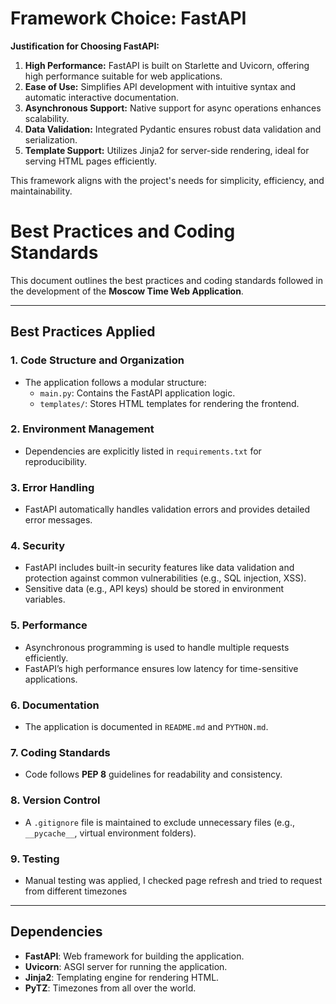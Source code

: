 # Framework Choice: FastAPI

**Justification for Choosing FastAPI:**

1. **High Performance:** FastAPI is built on Starlette and Uvicorn, offering high performance suitable for web applications.
2. **Ease of Use:** Simplifies API development with intuitive syntax and automatic interactive documentation.
3. **Asynchronous Support:** Native support for async operations enhances scalability.
4. **Data Validation:** Integrated Pydantic ensures robust data validation and serialization.
5. **Template Support:** Utilizes Jinja2 for server-side rendering, ideal for serving HTML pages efficiently.

This framework aligns with the project's needs for simplicity, efficiency, and maintainability.


# Best Practices and Coding Standards

This document outlines the best practices and coding standards followed in the development of the **Moscow Time Web Application**.

---

## **Best Practices Applied**

### 1. **Code Structure and Organization**
- The application follows a modular structure:
  - `main.py`: Contains the FastAPI application logic.
  - `templates/`: Stores HTML templates for rendering the frontend.

### 2. **Environment Management**
- Dependencies are explicitly listed in `requirements.txt` for reproducibility.

### 3. **Error Handling**
- FastAPI automatically handles validation errors and provides detailed error messages.

### 4. **Security**
- FastAPI includes built-in security features like data validation and protection against common vulnerabilities (e.g., SQL injection, XSS).
- Sensitive data (e.g., API keys) should be stored in environment variables.

### 5. **Performance**
- Asynchronous programming is used to handle multiple requests efficiently.
- FastAPI’s high performance ensures low latency for time-sensitive applications.

### 6. **Documentation**
- The application is documented in `README.md` and `PYTHON.md`.

### 7. **Coding Standards**
- Code follows **PEP 8** guidelines for readability and consistency.

### 8. **Version Control**
- A `.gitignore` file is maintained to exclude unnecessary files (e.g., `__pycache__`, virtual environment folders).

### 9. **Testing**
- Manual testing was applied, I checked page refresh and tried to request from different timezones

---

## **Dependencies**
- **FastAPI**: Web framework for building the application.
- **Uvicorn**: ASGI server for running the application.
- **Jinja2**: Templating engine for rendering HTML.
- **PyTZ**: Timezones from all over the world.
